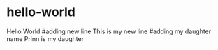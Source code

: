 # hello-world
Hello World
#adding new line 
This is my new line
#adding my daughter name
Prinn is my daughter
